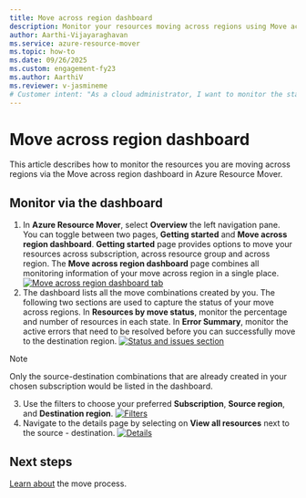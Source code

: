 ```yaml
---
title: Move across region dashboard
description: Monitor your resources moving across regions using Move across region dashboard.
author: Aarthi-Vijayaraghavan
ms.service: azure-resource-mover
ms.topic: how-to
ms.date: 09/26/2025
ms.custom: engagement-fy23
ms.author: AarthiV
ms.reviewer: v-jasmineme
# Customer intent: "As a cloud administrator, I want to monitor the status of resource migrations across regions using a centralized dashboard, so that I can quickly identify issues and ensure a smooth transition of resources."
---
```

# Move across region dashboard

This article describes how to monitor the resources you are moving across regions via the Move across region dashboard in Azure Resource Mover. 

## Monitor via the dashboard

1. In **Azure Resource Mover**, select **Overview** the left navigation pane. You can toggle between two pages, **Getting started** and **Move across region dashboard**. **Getting started** page provides options to move your resources across subscription, across resource group and across region.
The **Move across region dashboard** page combines all monitoring information of your move across region in a single place.
    [![Move across region dashboard tab](media\move-across-region-dashboard\move-across-region-dashboard-tab.png)](media\move-across-region-dashboard\move-across-region-dashboard-tab.png)
2. The dashboard lists all the move combinations created by you. The following two sections are used to capture the status of your move across regions.
    In **Resources by move status**, monitor the percentage and number of resources in each state.
    In **Error Summary**, monitor the active errors that need to be resolved before you can successfully move to the destination region.
    [![Status and issues section](media\move-across-region-dashboard\move-across-region-dashboard-status-issues.png)](media\move-across-region-dashboard\move-across-region-dashboard-status-issues.png)
> [!NOTE]
> Only the source-destination combinations that are already created in your chosen subscription would be listed in the dashboard.

3. Use the filters to choose your preferred **Subscription**, **Source region**, and **Destination region**.
    [![Filters](media\move-across-region-dashboard\move-across-region-dashboard-filters.png)](media\move-across-region-dashboard\move-across-region-dashboard-filters.png)
4. Navigate to the details page by selecting on **View all resources** next to the source - destination.
    [![Details](media\move-across-region-dashboard\move-across-region-dashboard-details.png)](media\move-across-region-dashboard\move-across-region-dashboard-details.png)

## Next steps

[Learn about](about-move-process.md) the move process.

